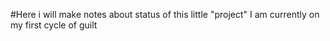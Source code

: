 #Here i will make notes about status of this little "project"
I am currently on my first cycle of guilt
